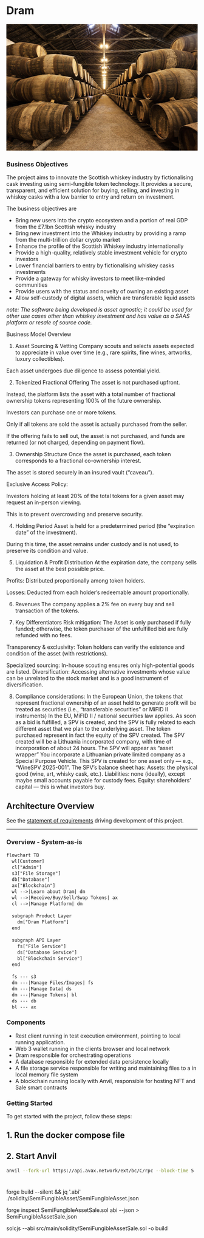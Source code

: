 # Dram

![Whiskey Warehouse](docs/bin/whisky-warehouse.PNG)

### Business Objectives

The project aims to innovate the Scottish whiskey industry by fictionalising
cask investing using
semi-fungible token technology. It provides a secure, transparent, and
efficient solution for buying, selling, and investing in whiskey casks with a low barrier to entry and return on investment.

The business objectives are

- Bring new users into the crypto ecosystem and a portion of real GDP from the £7.1bn Scottish whisky industry
- Bring new investment into the Whiskey industry by providing a ramp from the multi-trillion dollar
  crypto market
- Enhance the profile of the Scottish Whiskey industry internationally
- Provide a high-quality, relatively stable investment vehicle for crypto investors
- Lower financial barriers to entry by fictionalising whiskey casks investments
- Provide a gateway for whisky investors to meet like-minded communities
- Provide users with the status and novelty of owning an existing asset
- Allow self-custody of digital assets, which are transferable liquid assets

*note: The software being developed is asset agnostic; it could be used for other use cases other
than whiskey investment and has value as a SAAS platform or resale of source code.*



Business Model Overview
1. Asset Sourcing & Vetting
Company scouts and selects assets expected to appreciate in value over time (e.g., rare spirits, fine wines, artworks, luxury collectibles).

Each asset undergoes due diligence to assess potential yield.

2. Tokenized Fractional Offering
The asset is not purchased upfront.

Instead, the platform lists the asset with a total number of fractional ownership tokens representing 100% of the future ownership.

Investors can purchase one or more tokens.

Only if all tokens are sold the asset is actually purchased from the seller.

If the offering fails to sell out, the asset is not purchased, and funds are returned (or not charged, depending on payment flow).

3. Ownership Structure
Once the asset is purchased, each token corresponds to a fractional co-ownership interest.

The asset is stored securely in an insured vault (“caveau”).

Exclusive Access Policy:

Investors holding at least 20% of the total tokens for a given asset may request an in-person viewing.

This is to prevent overcrowding and preserve security.

4. Holding Period
Asset is held for a predetermined period (the “expiration date” of the investment).

During this time, the asset remains under custody and is not used, to preserve its condition and value.

5. Liquidation & Profit Distribution
At the expiration date, the company sells the asset at the best possible price.

Profits: Distributed proportionally among token holders.

Losses: Deducted from each holder’s redeemable amount proportionally.

6. Revenues
The company applies a 2% fee on every buy and sell transaction of the tokens.

7. Key Differentiators
Risk mitigation: The Asset is only purchased if fully funded; otherwise, the token purchaser of the unfulfilled bid are fully refunded with no fees.

Transparency & exclusivity: Token holders can verify the existence and condition of the asset (with restrictions).

Specialized sourcing: In-house scouting ensures only high-potential goods are listed.
Diversification: Accessing alternative investments whose value can be unrelated to the stock market and is a good instrument of diversification. 

8. Compliance considerations:
In the European Union, the tokens that represent fractional ownership of an asset held to generate profit will be treated as securities (i.e., “transferable securities” or MiFID II instruments) In the EU, MiFID II / national securities law applies.
As soon as a bid is fulfilled, a SPV is created, and the SPV is fully related to each different asset that we plan to the underlying asset. The token purchased represent in fact the equity of the SPV created.
The SPV created will be a Lithuania incorporated company, with time of incorporation of about 24 hours. The SPV will appear as “asset wrapper”
You incorporate a Lithuanian private limited company as a Special Purpose Vehicle.
This SPV is created for one asset only — e.g., “WineSPV 2025-001”.
The SPV’s balance sheet has:
Assets: the physical good (wine, art, whisky cask, etc.).
Liabilities: none (ideally), except maybe small accounts payable for custody fees.
Equity: shareholders’ capital — this is what investors buy.






## Architecture Overview

See the [statement of requirements](docs/statement-of-requirements.md) driving development of this
project.

---

### Overview - System-as-is

```mermaid
flowchart TB
  wl[Customer]
  cl["Admin"]
  s3["File Storage"]
  db["Database"]
  ax["Blockchain"]
  wl -->|Learn about Dram| dm
  wl -->|Receive/Buy/Sell/Swap Tokens| ax
  cl -->|Manage Platform| dm

  subgraph Product Layer
    dm["Dram Platform"]
  end

  subgraph API Layer
    fs["File Service"]
    ds["Database Service"]
    bl["Blockchain Service"]
  end

  fs --- s3
  dm ---|Manage Files/Images| fs
  dm ---|Manage Data| ds
  dm ---|Manage Tokens| bl
  ds --- db
  bl --- ax

```

### Components

- Rest client running in test execution environment, pointing to local running application.
- Web 3 wallet running in the clients browser and local network
- Dram responsible for orchestrating operations
- A database responsible for extended data persistence locally
- A file storage service responsible for writing and maintaining files to a in local memory file system
- A blockchain running locally with Anvil, responsible for hosting NFT and Sale smart contracts

###     




### Getting Started

To get started with the project, follow these steps:

## 1. Run the docker compose file

## 2. Start Anvil

```bash
anvil --fork-url https://api.avax.network/ext/bc/C/rpc --block-time 5
```
#
forge build --silent && jq '.abi' ./solidity/SemiFungibleAsset/SemiFungibleAsset.json

forge inspect SemiFungibleAssetSale.sol abi --json > SemiFungibleAssetSale.json

solcjs --abi src/main/solidity/SemiFungibleAssetSale.sol -o build
